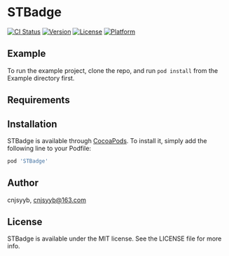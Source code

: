 # STBadge

[![CI Status](https://img.shields.io/travis/cnjsyyb/STBadge.svg?style=flat)](https://travis-ci.org/cnjsyyb/STBadge)
[![Version](https://img.shields.io/cocoapods/v/STBadge.svg?style=flat)](https://cocoapods.org/pods/STBadge)
[![License](https://img.shields.io/cocoapods/l/STBadge.svg?style=flat)](https://cocoapods.org/pods/STBadge)
[![Platform](https://img.shields.io/cocoapods/p/STBadge.svg?style=flat)](https://cocoapods.org/pods/STBadge)

## Example

To run the example project, clone the repo, and run `pod install` from the Example directory first.

## Requirements

## Installation

STBadge is available through [CocoaPods](https://cocoapods.org). To install
it, simply add the following line to your Podfile:

```ruby
pod 'STBadge'
```

## Author

cnjsyyb, cnjsyyb@163.com

## License

STBadge is available under the MIT license. See the LICENSE file for more info.
